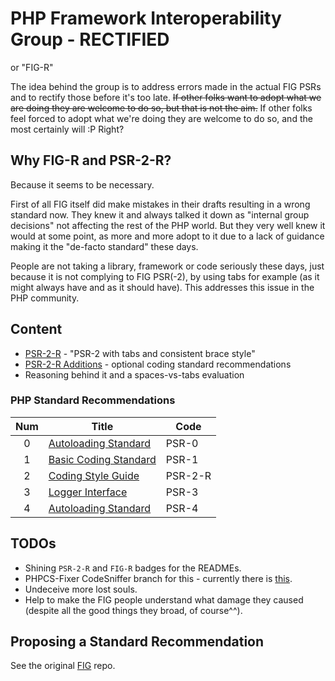 # PHP Framework Interoperability Group - RECTIFIED

or "FIG-R"

The idea behind the group is to address errors made in the actual FIG PSRs and to rectify those
before it's too late.
~~If other folks want to adopt what we are doing they are welcome to do so, but that is not the aim.~~
If other folks feel forced to adopt what we're doing they are welcome to
do so, and the most certainly will :P Right?

## Why FIG-R and PSR-2-R?
Because it seems to be necessary.

First of all FIG itself did make mistakes in their drafts resulting in a wrong standard now.
They knew it and always talked it down as "internal group decisions" not affecting the rest of the PHP
world. But they very well knew it would at some point, as more and more adopt to it due to a lack
of guidance making it the "de-facto standard" these days.

People are not taking a library, framework or code seriously these days, just because
it is not complying to FIG PSR(-2), by using tabs for example (as it might always have and as it should have).
This addresses this issue in the PHP community.

## Content

- [PSR-2-R](PSR-2-R-coding-style-guide.md) - "PSR-2 with tabs and consistent brace style"
- [PSR-2-R Additions](PSR-2-R-coding-style-guide-additions.md) - optional coding standard recommendations
- Reasoning behind it and a spaces-vs-tabs evaluation

### PHP Standard Recommendations

| Num | Title                         | Code    |
|:---:|-------------------------------|---------|
| 0   | [Autoloading Standard][psr0]  | PSR-0   |
| 1   | [Basic Coding Standard][psr1] | PSR-1   |
| 2   | [Coding Style Guide][psr2]    | PSR-2-R |
| 3   | [Logger Interface][psr3]      | PSR-3   |
| 4   | [Autoloading Standard][psr4]  | PSR-4   |

[psr0]: https://github.com/php-fig/fig-standards/blob/master/accepted/PSR-0.md
[psr1]: https://github.com/php-fig/fig-standards/blob/master/accepted/PSR-1-basic-coding-standard.md
[psr2]: PSR-2-R-coding-style-guide.md
[psr3]: https://github.com/php-fig/fig-standards/blob/master/accepted/PSR-3-logger-interface.md
[psr4]: https://github.com/php-fig/fig-standards/blob/master/accepted/PSR-4-autoloader.md

## TODOs

- Shining `PSR-2-R` and `FIG-R` badges for the READMEs.
- PHPCS-Fixer CodeSniffer branch for this - currently there is [this](https://github.com/dereuromark/codesniffer-standards).
- Undeceive more lost souls.
- Help to make the FIG people understand what damage they caused (despite all the good things they broad, of course^^).

## Proposing a Standard Recommendation

See the original [FIG] repo.

[FIG]: https://github.com/php-fig/fig-standards
